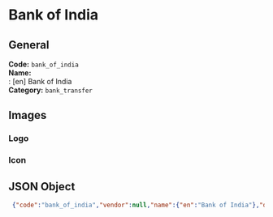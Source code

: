 # Bank of India 
## General 
**Code:** `bank_of_india`  
**Name:**  
:	[en] Bank of India  
**Category:** `bank_transfer`  
## Images 
### Logo 
### Icon 
## JSON Object 
```json
 {"code":"bank_of_india","vendor":null,"name":{"en":"Bank of India"},"description":null,"countries":null,"category":"bank_transfer"}```  

